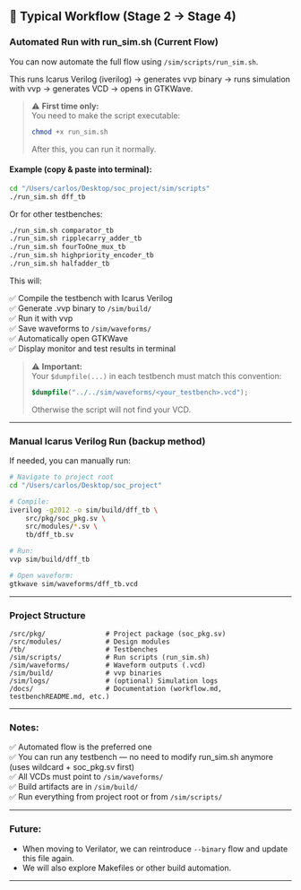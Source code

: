 ## 🚀 Typical Workflow (Stage 2 → Stage 4)

### Automated Run with run_sim.sh (Current Flow)

You can now automate the full flow using `/sim/scripts/run_sim.sh`.

This runs Icarus Verilog (iverilog) → generates vvp binary → runs simulation with vvp → generates VCD → opens in GTKWave.

> ⚠️ **First time only:**  
> You need to make the script executable:  
> ```bash
> chmod +x run_sim.sh
> ```  
> After this, you can run it normally.

#### Example (copy & paste into terminal):

```bash
cd "/Users/carlos/Desktop/soc_project/sim/scripts"
./run_sim.sh dff_tb
```

Or for other testbenches:

```bash
./run_sim.sh comparator_tb
./run_sim.sh ripplecarry_adder_tb
./run_sim.sh fourToOne_mux_tb
./run_sim.sh highpriority_encoder_tb
./run_sim.sh halfadder_tb
```

This will:

✅ Compile the testbench with Icarus Verilog  
✅ Generate .vvp binary to `/sim/build/`  
✅ Run it with vvp  
✅ Save waveforms to `/sim/waveforms/`  
✅ Automatically open GTKWave  
✅ Display monitor and test results in terminal

> ⚠️ **Important:**  
> Your `$dumpfile(...)` in each testbench must match this convention:  
> ```systemverilog
> $dumpfile("../../sim/waveforms/<your_testbench>.vcd");
> ```  
> Otherwise the script will not find your VCD.

---

### Manual Icarus Verilog Run (backup method)

If needed, you can manually run:

```bash
# Navigate to project root
cd "/Users/carlos/Desktop/soc_project"

# Compile:
iverilog -g2012 -o sim/build/dff_tb \
    src/pkg/soc_pkg.sv \
    src/modules/*.sv \
    tb/dff_tb.sv

# Run:
vvp sim/build/dff_tb

# Open waveform:
gtkwave sim/waveforms/dff_tb.vcd
```

---

### Project Structure

```
/src/pkg/               # Project package (soc_pkg.sv)
/src/modules/           # Design modules
/tb/                    # Testbenches
/sim/scripts/           # Run scripts (run_sim.sh)
/sim/waveforms/         # Waveform outputs (.vcd)
/sim/build/             # vvp binaries
/sim/logs/              # (optional) Simulation logs
/docs/                  # Documentation (workflow.md, testbenchREADME.md, etc.)
```

---

### Notes:

✅ Automated flow is the preferred one  
✅ You can run any testbench — no need to modify run_sim.sh anymore (uses wildcard + soc_pkg.sv first)  
✅ All VCDs must point to `/sim/waveforms/`  
✅ Build artifacts are in `/sim/build/`  
✅ Run everything from project root or from `/sim/scripts/`

---

### Future:

- When moving to Verilator, we can reintroduce `--binary` flow and update this file again.
- We will also explore Makefiles or other build automation.

---
